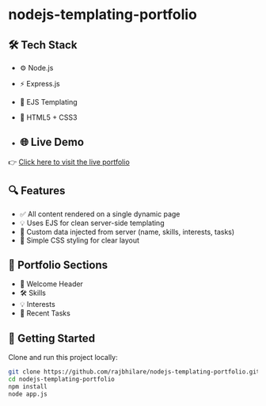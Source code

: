 # nodejs-templating-portfolio

## 🛠️ Tech Stack

- ⚙️ Node.js
- ⚡ Express.js
- 📄 EJS Templating
- 🎨 HTML5 + CSS3

- ## 🌐 Live Demo

👉 [Click here to visit the live portfolio](https://nodejs-templating-portfolio.onrender.com)


## 🔍 Features

- ✅ All content rendered on a single dynamic page
- 💡 Uses EJS for clean server-side templating
- 🧩 Custom data injected from server (name, skills, interests, tasks)
- 🎨 Simple CSS styling for clear layout

## 📌 Portfolio Sections

- 👋 Welcome Header
- 🛠️ Skills
- 💡 Interests
- 📌 Recent Tasks

## 🚀 Getting Started

Clone and run this project locally:

```bash
git clone https://github.com/rajbhilare/nodejs-templating-portfolio.git
cd nodejs-templating-portfolio
npm install
node app.js
